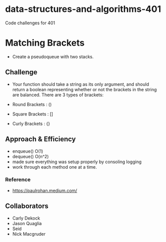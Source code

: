 # data-structures-and-algorithms-401
Code challenges for 401

# Matching Brackets
  * Create a pseudoqueue with two stacks.

## Challenge
  * Your function should take a string as its only argument, and should return a boolean representing whether or not the brackets in the string are balanced. There are 3 types of brackets:

  * Round Brackets : ()
  * Square Brackets : []
  * Curly Brackets : {}

## Approach & Efficiency
 * enqueue() O(1)
 * dequeue() O(n^2)
 * made sure everything was setup properly by consoling logging
 * work through each method one at a time.

### Reference
 * https://paulrohan.medium.com/

 ## Collaborators 
 * Carly Dekock
 * Jason Quaglia
 * Seid
 * Nick Macgruder